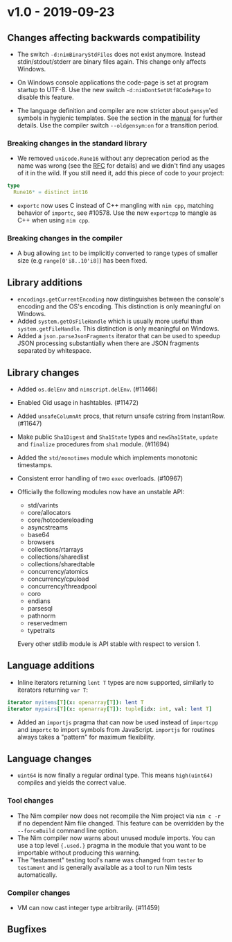 # v1.0 - 2019-09-23


## Changes affecting backwards compatibility

- The switch ``-d:nimBinaryStdFiles`` does not exist anymore. Instead
  stdin/stdout/stderr are binary files again. This change only affects
  Windows.

- On Windows console applications the code-page is set at program startup
  to UTF-8. Use the new switch `-d:nimDontSetUtf8CodePage` to disable this
  feature.

- The language definition and compiler are now stricter about ``gensym``'ed
  symbols in hygienic templates. See the section in the
  [manual](https://nim-lang.org/docs/manual.html#templates-hygiene-in-templates)
  for further details. Use the compiler switch `--oldgensym:on` for a
  transition period.


### Breaking changes in the standard library

- We removed `unicode.Rune16` without any deprecation period as the name
  was wrong (see the [RFC](https://github.com/nim-lang/RFCs/issues/151) for details)
  and we didn't find any usages of it in the wild. If you still need it, add this
  piece of code to your project:
```nim
type
  Rune16* = distinct int16
```

- `exportc` now uses C instead of C++ mangling with `nim cpp`, matching behavior
  of `importc`, see #10578.
  Use the new `exportcpp` to mangle as C++ when using `nim cpp`.


### Breaking changes in the compiler

- A bug allowing `int` to be implicitly converted to range types of smaller size
  (e.g `range[0'i8..10'i8]`) has been fixed.



## Library additions

- `encodings.getCurrentEncoding` now distinguishes between the console's
  encoding and the OS's encoding. This distinction is only meaningful on
  Windows.
- Added `system.getOsFileHandle` which is usually more useful
  than `system.getFileHandle`. This distinction is only meaningful on
  Windows.
- Added a `json.parseJsonFragments` iterator that can be used to speedup
  JSON processing substantially when there are JSON fragments separated
  by whitespace.



## Library changes

- Added `os.delEnv` and `nimscript.delEnv`. (#11466)

- Enabled Oid usage in hashtables. (#11472)

- Added `unsafeColumnAt` procs, that return unsafe cstring from InstantRow. (#11647)

- Make public `Sha1Digest` and `Sha1State` types and `newSha1State`,
  `update` and `finalize` procedures from `sha1` module. (#11694)

- Added the `std/monotimes` module which implements monotonic timestamps.

- Consistent error handling of two `exec` overloads. (#10967)

- Officially the following modules now have an unstable API:
  - std/varints
  - core/allocators
  - core/hotcodereloading
  - asyncstreams
  - base64
  - browsers
  - collections/rtarrays
  - collections/sharedlist
  - collections/sharedtable
  - concurrency/atomics
  - concurrency/cpuload
  - concurrency/threadpool
  - coro
  - endians
  - parsesql
  - pathnorm
  - reservedmem
  - typetraits

  Every other stdlib module is API stable with respect to version 1.



## Language additions

- Inline iterators returning `lent T` types are now supported, similarly to
  iterators returning `var T`:
```nim
iterator myitems[T](x: openarray[T]): lent T
iterator mypairs[T](x: openarray[T]): tuple[idx: int, val: lent T]
```

- Added an `importjs` pragma that can now be used instead of `importcpp`
  and `importc` to import symbols from JavaScript. `importjs` for routines always
  takes a "pattern" for maximum flexibility.



## Language changes

- `uint64` is now finally a regular ordinal type. This means `high(uint64)` compiles
  and yields the correct value.


### Tool changes

- The Nim compiler now does not recompile the Nim project via ``nim c -r`` if
  no dependent Nim file changed. This feature can be overridden by
  the ``--forceBuild`` command line option.
- The Nim compiler now warns about unused module imports. You can use a
  top level ``{.used.}`` pragma in the module that you want to be importable
  without producing this warning.
- The "testament" testing tool's name was changed
  from `tester` to `testament` and is generally available as a tool to run Nim
  tests automatically.


### Compiler changes

- VM can now cast integer type arbitrarily. (#11459)



## Bugfixes
